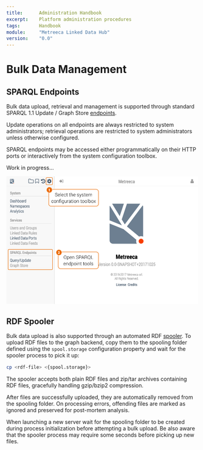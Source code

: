 ```yaml
---
title:      Administration Handbook
excerpt:    Platform administration procedures
tags:       Handbook
module:     "Metreeca Linked Data Hub"
version:    "0.0"
---
```


# Bulk Data Management

## SPARQL Endpoints

Bulk data upload, retrieval and management is supported through standard SPARQL 1.1 Update / Graph Store [endpoints](../configuration#sparql-endpoints).

<p class="note">Update operations on all endpoints are always restricted to system administrators; retrieval operations are restricted to system administrators unless otherwise configured.</p>

SPARQL endpoints may be accessed either programmatically on their HTTP ports or interactively from the system configuration toolbox. 

<p class="warning">Work in progress…</p>

![sparql-endpoints](images/sparql-endpoints.png)

## RDF Spooler

Bulk data upload is also supported through an automated RDF [spooler](../configuration#rdf-spooler). To upload RDF files to the graph backend, copy them to the spooling folder defined using the `spool.storage` configuration property and wait for the spooler process to pick it up:

```sh
cp <rdf-file> <{spool.storage}>
```

The spooler accepts both plain RDF files and zip/tar archives containing RDF files, gracefully handling gzip/bzip2 compression.

After files are successfully uploaded, they are automatically removed from the spooling folder. On processing errors,  offending files are marked as ignored and preserved for post-mortem analysis.

<p class="warning">When launching a new server wait for the spooling folder to be created during process initialization before attempting a bulk upload. Be also aware that the spooler process may require some seconds before picking up new files.</p>
